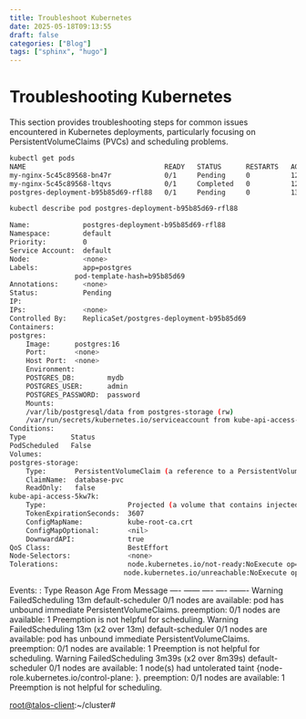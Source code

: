 ```yaml
---
title: Troubleshoot Kubernetes
date: 2025-05-18T09:13:55
draft: false
categories: ["Blog"]
tags: ["sphinx", "hugo"]
---
```

# Troubleshooting Kubernetes

This section provides troubleshooting steps for common issues encountered in Kubernetes deployments, particularly focusing on PersistentVolumeClaims (PVCs) and scheduling problems.

```bash
kubectl get pods
NAME                                  READY   STATUS      RESTARTS   AGE
my-nginx-5c45c89568-bn47r             0/1     Pending     0          12h
my-nginx-5c45c89568-ltqvs             0/1     Completed   0          12h
postgres-deployment-b95b85d69-rfl88   0/1     Pending     0          13m
```

```bash
kubectl describe pod postgres-deployment-b95b85d69-rfl88

Name:             postgres-deployment-b95b85d69-rfl88
Namespace:        default
Priority:         0
Service Account:  default
Node:             <none>
Labels:           app=postgres
                pod-template-hash=b95b85d69
Annotations:      <none>
Status:           Pending
IP:
IPs:              <none>
Controlled By:    ReplicaSet/postgres-deployment-b95b85d69
Containers:
postgres:
    Image:      postgres:16
    Port:       <none>
    Host Port:  <none>
    Environment:
    POSTGRES_DB:        mydb
    POSTGRES_USER:      admin
    POSTGRES_PASSWORD:  password
    Mounts:
    /var/lib/postgresql/data from postgres-storage (rw)
    /var/run/secrets/kubernetes.io/serviceaccount from kube-api-access-5kw7k (ro)
Conditions:
Type           Status
PodScheduled   False
Volumes:
postgres-storage:
    Type:       PersistentVolumeClaim (a reference to a PersistentVolumeClaim in the same namespace)
    ClaimName:  database-pvc
    ReadOnly:   false
kube-api-access-5kw7k:
    Type:                    Projected (a volume that contains injected data from multiple sources)
    TokenExpirationSeconds:  3607
    ConfigMapName:           kube-root-ca.crt
    ConfigMapOptional:       <nil>
    DownwardAPI:             true
QoS Class:                   BestEffort
Node-Selectors:              <none>
Tolerations:                 node.kubernetes.io/not-ready:NoExecute op=Exists for 300s
                            node.kubernetes.io/unreachable:NoExecute op=Exists for 300s
```

Events:
: Type     Reason            Age                    From               Message
  —-     ——            —-                   —-               ——-
  Warning  FailedScheduling  13m                    default-scheduler  0/1 nodes are available: pod has unbound immediate PersistentVolumeClaims. preemption: 0/1 nodes are available: 1 Preemption is not helpful for scheduling.
  Warning  FailedScheduling  13m (x2 over 13m)      default-scheduler  0/1 nodes are available: pod has unbound immediate PersistentVolumeClaims. preemption: 0/1 nodes are available: 1 Preemption is not helpful for scheduling.
  Warning  FailedScheduling  3m39s (x2 over 8m39s)  default-scheduler  0/1 nodes are available: 1 node(s) had untolerated taint {node-role.kubernetes.io/control-plane: }. preemption: 0/1 nodes are available: 1 Preemption is not helpful for scheduling.

[root@talos-client](mailto:root@talos-client):~/cluster#
